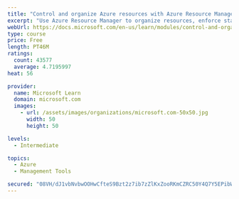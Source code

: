 ```yaml
---
title: "Control and organize Azure resources with Azure Resource Manager"
excerpt: "Use Azure Resource Manager to organize resources, enforce standards, and protect critical assets from deletion."
webUrl: https://docs.microsoft.com/en-us/learn/modules/control-and-organize-with-azure-resource-manager/
type: course
price: Free
length: PT46M
ratings:
  count: 43577
  average: 4.7195997
heat: 56

provider:
  name: Microsoft Learn
  domain: microsoft.com
  images:
    - url: /assets/images/organizations/microsoft.com-50x50.jpg
      width: 50
      height: 50

levels:
  - Intermediate

topics:
  - Azure
  - Management Tools

secured: "08VH/dJ1vbNvbwOOHwCfteS9Bzt2z7ib7zZlKxZooRKmCZRC50Y4Q7Y5EPibWXWwrSCIG2EuqLisxiGhfYjs/1RGf5Pm8SVn5grpHopVp23YqBm+WYwLqAXiPmBdKwAq4PHx1DJbFgKoqUPExjjXVPR4mx/1YbuuorltSy0A5RKDgUGDuiCjzhZ0qCbY5YGg06N+2999vLEmVFIwcW97OE11I8FQeONnU5z9Wy9DHH1HEmXMSlc52gzhYAG7aRIpv6OZ1HrRWFmLXTfmDMpWlo7rXfxAWFXkcshF15x4DznEd5E8FGpir609PkKxJ33xvbj+JZLCCFn8lwjXB2SkDp6Qk6tRo09H5ZTjdQocN/KzXRg+PWyS9qu4r8VVt+breK8EM479DkYBTz3bpvJ1UBRfOojhV2qLa+05V1l8UEKDKDLTG+u40vPI8nRB3HYw;ZqWCbcKtLByKmj/ToL0xYQ=="
---
```


